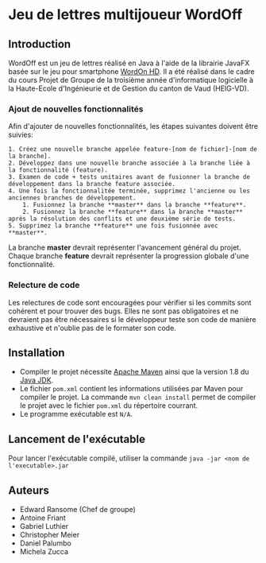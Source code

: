 # Jeu de lettres multijoueur WordOff

## Introduction

WordOff est un jeu de lettres réalisé en Java à l'aide de la librairie JavaFX basée sur le jeu pour smartphone [WordOn HD](https://www.wordonhd.com/). Il a été réalisé dans le cadre du cours Projet de Groupe de la troisième année d'informatique logicielle à la Haute-Ecole d'Ingénieurie et de Gestion du canton de Vaud (HEIG-VD).

### Ajout de nouvelles fonctionnalités

Afin d'ajouter de nouvelles fonctionnalités, les étapes suivantes doivent être suivies:

    1. Créez une nouvelle branche appelée feature-[nom de fichier]-[nom de la branche].
    2. Développez dans une nouvelle branche associée à la branche liée à la fonctionnalité (feature).
    3. Examen de code + tests unitaires avant de fusionner la branche de développement dans la branche feature associée.
    4. Une fois la fonctionnalitée terminée, supprimez l'ancienne ou les anciennes branches de développement.
        1. Fusionnez la branche **master** dans la branche **feature**.
        2. Fusionnez la branche **feature** dans la branche **master** après la résolution des conflits et une deuxième série de tests.
    5. Supprimez la branche **feature** une fois fusionnée avec **master**.

La branche **master** devrait représenter l'avancement général du projet. Chaque branche **feature** devrait représenter la progression globale d'une fonctionnalité.

### Relecture de code

Les relectures de code sont encouragées pour vérifier si les commits sont cohérent et pour trouver des bugs. Elles ne sont pas obligatoires et ne devraient pas être nécessaires si le développeur teste son code de manière exhaustive et n'oublie pas de le formater son code.

## Installation

* Compiler le projet nécessite [Apache Maven](https://maven.apache.org/download.cgi) ainsi que la version 1.8 du [Java JDK](http://www.oracle.com/technetwork/pt/java/javase/downloads/jdk8-downloads-2133151.html).
* Le fichier `pom.xml` contient les informations utilisées par Maven pour compiler le projet. La commande `mvn clean install` permet de compiler le projet avec le fichier `pom.xml` du répertoire courrant.
* Le programme exécutable est `N/A`.

## Lancement de l'exécutable

Pour lancer l'exécutable compilé, utiliser la commande `java -jar <nom de l'executable>.jar`

## Auteurs

- Edward Ransome (Chef de groupe)
- Antoine Friant
- Gabriel Luthier
- Christopher Meier
- Daniel Palumbo
- Michela Zucca
